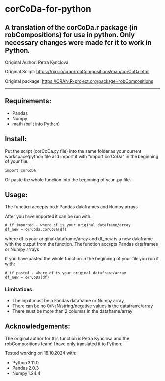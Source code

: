 # corCoDa-for-python
A translation of the corCoDa.r package (in robCompositions) for use in python. Only necessary changes were made for it to work in Python.
---
Original Author: Petra Kynclova

Original Script: https://rdrr.io/cran/robCompositions/man/corCoDa.html

Original package: https://CRAN.R-project.org/package=robCompositions

---
## Requirements:
- Pandas
- Numpy
- math (built into Python)

## Install:

Put the script (corCoDa.py file) into the same folder as your current workspace/python file and import it with "import corCoDa" in the beginning of your file. 
````
import corCoDa
````
Or paste the whole function into the beginning of your .py file.
## Usage:
The function accepts both Pandas dataframes and Numpy arrays!

After you have imported it can be run with:
````
# if imported - where df is your original dataframe/array
df_new = corCoda.corCoDa(df)
````


where df is your original dataframe/array and df_new is a new dataframe with the output from the function.
The function accepts Pandas dataframes or Numpy arrays

If you have pasted the whole function in the beginning of your file you run it with:
````
# if pasted - where df is your original dataframe/array
df_new = corCoDa(df)
````
### Limitations:
- The input must be a Pandas dataframe or Numpy array
- There can be no 0/NaN/string/negative values in the dataframe/array
- There must be more than 2 columns in the dataframe/array

## Acknowledgements:
The original author for this function is Petra Kynclova and the robCompositions team! I have only translated it to Python.

Tested working on 18.10.2024 with:
- Python 3.11.0
- Pandas 2.0.3
- Numpy 1.24.4


